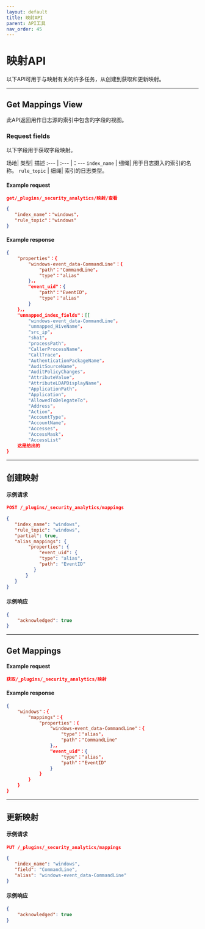 ```yaml
---
layout: default
title: 映射API
parent: API工具
nav_order: 45
---
```


# 映射API

以下API可用于与映射有关的许多任务，从创建到获取和更新映射。

---
## Get Mappings View

此API返回用作日志源的索引中包含的字段的视图。

### Request fields

以下字段用于获取字段映射。

场地| 类型| 描述
:--- | :--- |：--- 
`index_name` | 细绳| 用于日志摄入的索引的名称。
`rule_topic` | 细绳| 索引的日志类型。

#### Example request

```json
get/_plugins/_security_analytics/映射/查看

{
   "index_name"："windows"，
   "rule_topic"："windows"
}
```

#### Example response

```json
{
    "properties"：{
        "windows-event_data-CommandLine"：{
            "path"："CommandLine"，
            "type"："alias"
        }，，
        "event_uid"：{
            "path"："EventID"，
            "type"："alias"
        }
    }，，
    "unmapped_index_fields"：[[
        "windows-event_data-CommandLine"，
        "unmapped_HiveName"，
        "src_ip"，
        "sha1"，
        "processPath"，
        "CallerProcessName"，
        "CallTrace"，
        "AuthenticationPackageName"，
        "AuditSourceName"，
        "AuditPolicyChanges"，
        "AttributeValue"，
        "AttributeLDAPDisplayName"，
        "ApplicationPath"，
        "Application"，
        "AllowedToDelegateTo"，
        "Address"，
        "Action"，
        "AccountType"，
        "AccountName"，
        "Accesses"，
        "AccessMask"，
        "AccessList"
    这是给出的
}
```

---
## 创建映射

#### 示例请求

```json
POST /_plugins/_security_analytics/mappings

{
   "index_name": "windows",
   "rule_topic": "windows",
   "partial": true,
   "alias_mappings": {
        "properties": {
            "event_uid": {
            "type": "alias",
            "path": "EventID"
          }
       }
   }
}
```

#### 示例响应

```json
{
    "acknowledged": true
}
```

---
## Get Mappings

#### Example request

```json
获取/_plugins/_security_analytics/映射
```

#### Example response

```json
{
    "windows"：{
        "mappings"：{
            "properties"：{
                "windows-event_data-CommandLine"：{
                    "type"："alias"，
                    "path"："CommandLine"
                }，，
                "event_uid"：{
                    "type"："alias"，
                    "path"："EventID"
                }
            }
        }
    }
}
```

---
## 更新映射

#### 示例请求

```json
PUT /_plugins/_security_analytics/mappings

{
   "index_name": "windows",
   "field": "CommandLine",
   "alias": "windows-event_data-CommandLine"
}
```

#### 示例响应

```json
{
    "acknowledged": true
}
```


